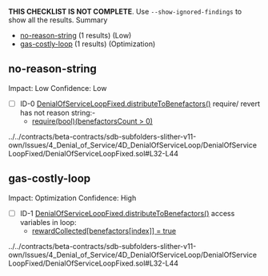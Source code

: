 **THIS CHECKLIST IS NOT COMPLETE**. Use `--show-ignored-findings` to show all the results.
Summary
 - [no-reason-string](#no-reason-string) (1 results) (Low)
 - [gas-costly-loop](#gas-costly-loop) (1 results) (Optimization)
## no-reason-string
Impact: Low
Confidence: Low
 - [ ] ID-0
[DenialOfServiceLoopFixed.distributeToBenefactors()](../../contracts/beta-contracts/sdb-subfolders-slither-v11-own/Issues/4_Denial_of_Service/4D_DenialOfServiceLoop/DenialOfServiceLoopFixed/DenialOfServiceLoopFixed.sol#L32-L44) require/ revert has not reason string:- 
	- [require(bool)(benefactorsCount > 0)](../../contracts/beta-contracts/sdb-subfolders-slither-v11-own/Issues/4_Denial_of_Service/4D_DenialOfServiceLoop/DenialOfServiceLoopFixed/DenialOfServiceLoopFixed.sol#L33)

../../contracts/beta-contracts/sdb-subfolders-slither-v11-own/Issues/4_Denial_of_Service/4D_DenialOfServiceLoop/DenialOfServiceLoopFixed/DenialOfServiceLoopFixed.sol#L32-L44


## gas-costly-loop
Impact: Optimization
Confidence: High
 - [ ] ID-1
[DenialOfServiceLoopFixed.distributeToBenefactors()](../../contracts/beta-contracts/sdb-subfolders-slither-v11-own/Issues/4_Denial_of_Service/4D_DenialOfServiceLoop/DenialOfServiceLoopFixed/DenialOfServiceLoopFixed.sol#L32-L44) access variables in loop: 
	- [rewardCollected[benefactors[index]] = true](../../contracts/beta-contracts/sdb-subfolders-slither-v11-own/Issues/4_Denial_of_Service/4D_DenialOfServiceLoop/DenialOfServiceLoopFixed/DenialOfServiceLoopFixed.sol#L41)

../../contracts/beta-contracts/sdb-subfolders-slither-v11-own/Issues/4_Denial_of_Service/4D_DenialOfServiceLoop/DenialOfServiceLoopFixed/DenialOfServiceLoopFixed.sol#L32-L44



